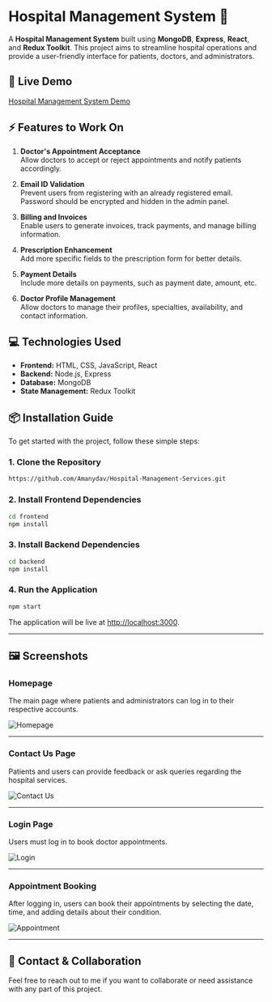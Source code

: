 # Hospital Management System 🏥

A **Hospital Management System** built using **MongoDB**, **Express**, **React**, and **Redux Toolkit**. This project aims to streamline hospital operations and provide a user-friendly interface for patients, doctors, and administrators.

## 🚀 Live Demo
[Hospital Management System Demo](https://hospital-management-services.netlify.app/)

## ⚡ Features to Work On
1. **Doctor's Appointment Acceptance**  
   Allow doctors to accept or reject appointments and notify patients accordingly.

2. **Email ID Validation**  
   Prevent users from registering with an already registered email. Password should be encrypted and hidden in the admin panel.

3. **Billing and Invoices**  
   Enable users to generate invoices, track payments, and manage billing information.

4. **Prescription Enhancement**  
   Add more specific fields to the prescription form for better details.

5. **Payment Details**  
   Include more details on payments, such as payment date, amount, etc.

6. **Doctor Profile Management**  
   Allow doctors to manage their profiles, specialties, availability, and contact information.

## 💻 Technologies Used

- **Frontend:** HTML, CSS, JavaScript, React
- **Backend:** Node.js, Express
- **Database:** MongoDB
- **State Management:** Redux Toolkit

## 📦 Installation Guide

To get started with the project, follow these simple steps:

### 1. Clone the Repository
```bash
https://github.com/Amanydav/Hospital-Management-Services.git
```

### 2. Install Frontend Dependencies
```bash
cd frontend
npm install
```

### 3. Install Backend Dependencies
```bash
cd backend
npm install
```

### 4. Run the Application
```bash
npm start
```
The application will be live at [http://localhost:3000](http://localhost:3000).

---

## 🖼️ Screenshots

### **Homepage**
The main page where patients and administrators can log in to their respective accounts.

![Homepage](<Screenshot (4).png>)

---

### **Contact Us Page**
Patients and users can provide feedback or ask queries regarding the hospital services.

![Contact Us](<Screenshot (9).png>)

---

### **Login Page**
Users must log in to book doctor appointments.

![Login](login.png)

---

### **Appointment Booking**
After logging in, users can book their appointments by selecting the date, time, and adding details about their condition.

![Appointment](<Screenshot (7).png>)

---



## 📧 Contact & Collaboration

Feel free to reach out to me if you want to collaborate or need assistance with any part of this project.
